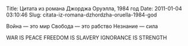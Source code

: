 Title: Цитата из романа Джорджа Оруэлла, 1984 год
Date: 2011-01-04 03:10:46
Slug: citata-iz-romana-dzhordzha-oruella-1984-god


Война — это мир Свобода — это рабство Незнание — сила

WAR IS PEACE FREEDOM IS SLAVERY IGNORANCE IS STRENGTH

